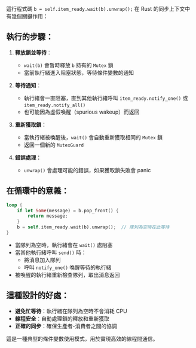 這行程式碼 `b = self.item_ready.wait(b).unwrap();` 在 Rust 的同步上下文中有幾個關鍵作用：

## 執行的步驟：

1. **釋放鎖並等待**：
   - `wait(b)` 會暫時釋放 `b` 持有的 `Mutex` 鎖
   - 當前執行緒進入阻塞狀態，等待條件變數的通知

2. **等待通知**：
   - 執行緒會一直阻塞，直到其他執行緒呼叫 `item_ready.notify_one()` 或 `item_ready.notify_all()`
   - 也可能因為虛假喚醒（spurious wakeup）而返回

3. **重新獲取鎖**：
   - 當執行緒被喚醒後，`wait()` 會自動重新獲取相同的 `Mutex` 鎖
   - 返回一個新的 `MutexGuard`

4. **錯誤處理**：
   - `unwrap()` 會處理可能的錯誤，如果獲取鎖失敗會 panic

## 在循環中的意義：

```rust
loop {
    if let Some(message) = b.pop_front() {
        return message;
    }
    b = self.item_ready.wait(b).unwrap();  // 隊列為空時在此等待
}
```

- 當隊列為空時，執行緒會在 `wait()` 處阻塞
- 當其他執行緒呼叫 `send()` 時：
  - 將消息加入隊列
  - 呼叫 `notify_one()` 喚醒等待的執行緒
- 被喚醒的執行緒重新檢查隊列，取出消息返回

## 這種設計的好處：

- **避免忙等待**：執行緒在隊列為空時不會消耗 CPU
- **線程安全**：自動處理鎖的釋放和重新獲取
- **正確的同步**：確保生產者-消費者之間的協調

這是一種典型的條件變數使用模式，用於實現高效的線程間通信。
